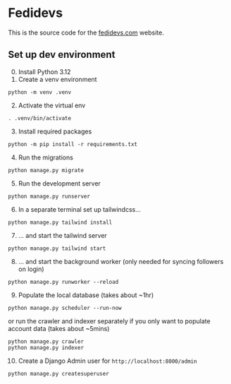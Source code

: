 # Fedidevs

This is the source code for the [fedidevs.com](https://fedidevs.com) website.

## Set up dev environment

0. Install Python 3.12
1. Create a venv environment
```
python -m venv .venv
```

2. Activate the virtual env
```
. .venv/bin/activate
```

3. Install required packages
```
python -m pip install -r requirements.txt
```

4. Run the migrations
```
python manage.py migrate
```

5. Run the development server
```
python manage.py runserver
```

6. In a separate terminal set up tailwindcss...
```
python manage.py tailwind install
```

7. ... and start the tailwind server
```
python manage.py tailwind start
```

8. ... and start the background worker (only needed for syncing followers on login)
```
python manage.py runworker --reload
```

9. Populate the local database (takes about ~1hr)
```
python manage.py scheduler --run-now
```

or run the crawler and indexer separately if you only want to populate account data (takes about ~5mins)

```
python manage.py crawler
python manage.py indexer
```

10. Create a Django Admin user for `http://localhost:8000/admin`
```
python manage.py createsuperuser
```
